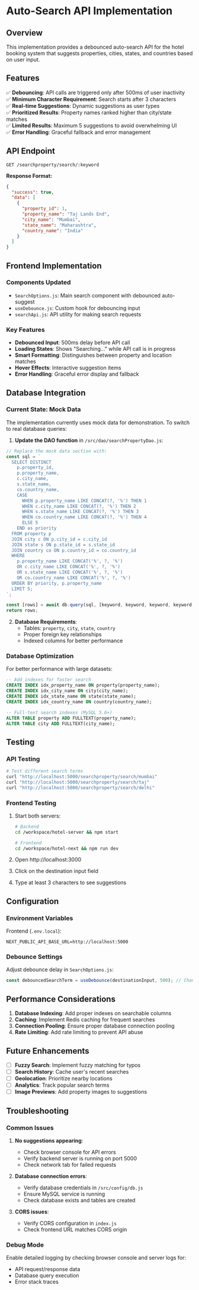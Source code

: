 # Auto-Search API Implementation

## Overview

This implementation provides a debounced auto-search API for the hotel booking system that suggests properties, cities, states, and countries based on user input.

## Features

✅ **Debouncing**: API calls are triggered only after 500ms of user inactivity  
✅ **Minimum Character Requirement**: Search starts after 3 characters  
✅ **Real-time Suggestions**: Dynamic suggestions as user types  
✅ **Prioritized Results**: Property names ranked higher than city/state matches  
✅ **Limited Results**: Maximum 5 suggestions to avoid overwhelming UI  
✅ **Error Handling**: Graceful fallback and error management  

## API Endpoint

```
GET /searchproperty/search/:keyword
```

**Response Format:**
```json
{
  "success": true,
  "data": [
    {
      "property_id": 1,
      "property_name": "Taj Lands End",
      "city_name": "Mumbai",
      "state_name": "Maharashtra",
      "country_name": "India"
    }
  ]
}
```

## Frontend Implementation

### Components Updated
- `SearchOptions.js`: Main search component with debounced auto-suggest
- `useDebounce.js`: Custom hook for debouncing input
- `searchApi.js`: API utility for making search requests

### Key Features
- **Debounced Input**: 500ms delay before API call
- **Loading States**: Shows "Searching..." while API call is in progress
- **Smart Formatting**: Distinguishes between property and location matches
- **Hover Effects**: Interactive suggestion items
- **Error Handling**: Graceful error display and fallback

## Database Integration

### Current State: Mock Data
The implementation currently uses mock data for demonstration. To switch to real database queries:

1. **Update the DAO function** in `/src/dao/searchPropertyDao.js`:

```javascript
// Replace the mock data section with:
const sql = `
  SELECT DISTINCT
    p.property_id,
    p.property_name,
    c.city_name,
    s.state_name,
    co.country_name,
    CASE 
      WHEN p.property_name LIKE CONCAT(?, '%') THEN 1
      WHEN c.city_name LIKE CONCAT(?, '%') THEN 2
      WHEN s.state_name LIKE CONCAT(?, '%') THEN 3
      WHEN co.country_name LIKE CONCAT(?, '%') THEN 4
      ELSE 5
    END as priority
  FROM property p
  JOIN city c ON p.city_id = c.city_id
  JOIN state s ON p.state_id = s.state_id
  JOIN country co ON p.country_id = co.country_id
  WHERE 
    p.property_name LIKE CONCAT('%', ?, '%')
    OR c.city_name LIKE CONCAT('%', ?, '%')
    OR s.state_name LIKE CONCAT('%', ?, '%')
    OR co.country_name LIKE CONCAT('%', ?, '%')
  ORDER BY priority, p.property_name
  LIMIT 5;
`;

const [rows] = await db.query(sql, [keyword, keyword, keyword, keyword, keyword, keyword, keyword, keyword]);
return rows;
```

2. **Database Requirements**:
   - Tables: `property`, `city`, `state`, `country`
   - Proper foreign key relationships
   - Indexed columns for better performance

### Database Optimization

For better performance with large datasets:

```sql
-- Add indexes for faster search
CREATE INDEX idx_property_name ON property(property_name);
CREATE INDEX idx_city_name ON city(city_name);
CREATE INDEX idx_state_name ON state(state_name);
CREATE INDEX idx_country_name ON country(country_name);

-- Full-text search indexes (MySQL 5.6+)
ALTER TABLE property ADD FULLTEXT(property_name);
ALTER TABLE city ADD FULLTEXT(city_name);
```

## Testing

### API Testing
```bash
# Test different search terms
curl "http://localhost:5000/searchproperty/search/mumbai"
curl "http://localhost:5000/searchproperty/search/taj"
curl "http://localhost:5000/searchproperty/search/delhi"
```

### Frontend Testing
1. Start both servers:
   ```bash
   # Backend
   cd /workspace/hotel-server && npm start
   
   # Frontend
   cd /workspace/hotel-next && npm run dev
   ```

2. Open http://localhost:3000
3. Click on the destination input field
4. Type at least 3 characters to see suggestions

## Configuration

### Environment Variables
Frontend (`.env.local`):
```
NEXT_PUBLIC_API_BASE_URL=http://localhost:5000
```

### Debounce Settings
Adjust debounce delay in `SearchOptions.js`:
```javascript
const debouncedSearchTerm = useDebounce(destinationInput, 500); // Change 500ms as needed
```

## Performance Considerations

1. **Database Indexing**: Add proper indexes on searchable columns
2. **Caching**: Implement Redis caching for frequent searches
3. **Connection Pooling**: Ensure proper database connection pooling
4. **Rate Limiting**: Add rate limiting to prevent API abuse

## Future Enhancements

- [ ] **Fuzzy Search**: Implement fuzzy matching for typos
- [ ] **Search History**: Cache user's recent searches
- [ ] **Geolocation**: Prioritize nearby locations
- [ ] **Analytics**: Track popular search terms
- [ ] **Image Previews**: Add property images to suggestions

## Troubleshooting

### Common Issues

1. **No suggestions appearing**:
   - Check browser console for API errors
   - Verify backend server is running on port 5000
   - Check network tab for failed requests

2. **Database connection errors**:
   - Verify database credentials in `/src/config/db.js`
   - Ensure MySQL service is running
   - Check database exists and tables are created

3. **CORS issues**:
   - Verify CORS configuration in `index.js`
   - Check frontend URL matches CORS origin

### Debug Mode
Enable detailed logging by checking browser console and server logs for:
- API request/response data
- Database query execution
- Error stack traces